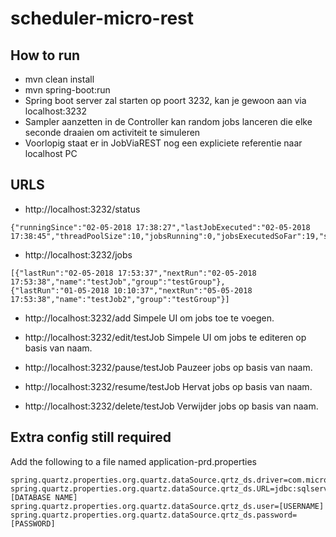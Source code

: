 # scheduler-micro-rest

## How to run

* mvn clean install
* mvn spring-boot:run
* Spring boot server zal starten op poort 3232, kan je gewoon aan via localhost:3232
* Sampler aanzetten in de Controller kan random jobs lanceren die elke seconde draaien om activiteit te simuleren
* Voorlopig staat er in JobViaREST nog een expliciete referentie naar localhost PC
 
## URLS
 
* http://localhost:3232/status
```
{"runningSince":"02-05-2018 17:38:27","lastJobExecuted":"02-05-2018 17:38:45","threadPoolSize":10,"jobsRunning":0,"jobsExecutedSoFar":19,"state":"STARTED"}
```

* http://localhost:3232/jobs
```
[{"lastRun":"02-05-2018 17:53:37","nextRun":"02-05-2018 17:53:38","name":"testJob","group":"testGroup"}, 
{"lastRun":"01-05-2018 10:10:37","nextRun":"05-05-2018 17:53:38","name":"testJob2","group":"testGroup"}]
```

* http://localhost:3232/add
Simpele UI om jobs toe te voegen.

* http://localhost:3232/edit/testJob
Simpele UI om jobs te editeren op basis van naam.

* http://localhost:3232/pause/testJob
Pauzeer jobs op basis van naam.

* http://localhost:3232/resume/testJob
Hervat jobs op basis van naam.

* http://localhost:3232/delete/testJob
Verwijder jobs op basis van naam.

## Extra config still required

Add the following to a file named application-prd.properties
```
spring.quartz.properties.org.quartz.dataSource.qrtz_ds.driver=com.microsoft.sqlserver.jdbc.SQLServerDriver
spring.quartz.properties.org.quartz.dataSource.qrtz_ds.URL=jdbc:sqlserver://localhost;databaseName=[DATABASE NAME]
spring.quartz.properties.org.quartz.dataSource.qrtz_ds.user=[USERNAME]
spring.quartz.properties.org.quartz.dataSource.qrtz_ds.password=[PASSWORD]
```